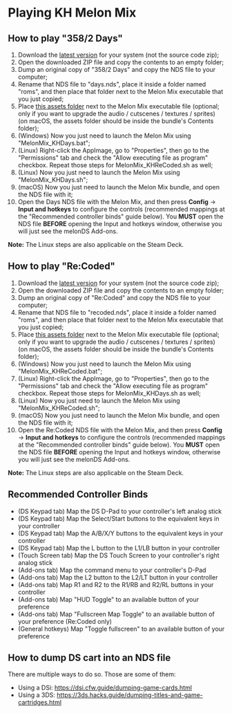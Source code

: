 # Playing KH Melon Mix

## How to play "358/2 Days"

1. Download the [latest version](https://github.com/vitor251093/KHMelonMix/releases/latest) for your system (not the source code zip);
2. Open the downloaded ZIP file and copy the contents to an empty folder;
3. Dump an original copy of "358/2 Days" and copy the NDS file to your computer;
4. Rename that NDS file to "days.nds", place it inside a folder named "roms", and then place that folder next to the Melon Mix executable that you just copied;
5. Place [this assets folder](https://drive.google.com/drive/folders/1vQL7QZ0cQhjJ2TRFt_7u76yG9MGj6bkr?usp=sharing) next to the Melon Mix executable file (optional; only if you want to upgrade the audio / cutscenes / textures / sprites) (on macOS, the assets folder should be inside the bundle's Contents folder);
6. (Windows) Now you just need to launch the Melon Mix using "MelonMix_KHDays.bat";
7. (Linux) Right-click the AppImage, go to "Properties", then go to the "Permissions" tab and check the "Allow executing file as program" checkbox. Repeat those steps for MelonMix_KHReCoded.sh as well;
8. (Linux) Now you just need to launch the Melon Mix using "MelonMix_KHDays.sh";
9. (macOS) Now you just need to launch the Melon Mix bundle, and open the NDS file with it;
10. Open the Days NDS file with the Melon Mix, and then press **Config** -> **Input and hotkeys** to configure the controls (recommended mappings at the "Recommended controller binds" guide below). You **MUST** open the NDS file **BEFORE** opening the Input and hotkeys window, otherwise you will just see the melonDS Add-ons.

**Note:** The Linux steps are also applicable on the Steam Deck.

## How to play "Re:Coded"

1. Download the [latest version](https://github.com/vitor251093/KHMelonMix/releases/latest) for your system (not the source code zip);
2. Open the downloaded ZIP file and copy the contents to an empty folder;
3. Dump an original copy of "Re:Coded" and copy the NDS file to your computer;
4. Rename that NDS file to "recoded.nds", place it inside a folder named "roms", and then place that folder next to the Melon Mix executable that you just copied;
5. Place [this assets folder](https://drive.google.com/drive/folders/1vQL7QZ0cQhjJ2TRFt_7u76yG9MGj6bkr?usp=sharing) next to the Melon Mix executable file (optional; only if you want to upgrade the audio / cutscenes / textures / sprites) (on macOS, the assets folder should be inside the bundle's Contents folder);
6. (Windows) Now you just need to launch the Melon Mix using "MelonMix_KHReCoded.bat";
7. (Linux) Right-click the AppImage, go to "Properties", then go to the "Permissions" tab and check the "Allow executing file as program" checkbox. Repeat those steps for MelonMix_KHDays.sh as well;
8. (Linux) Now you just need to launch the Melon Mix using "MelonMix_KHReCoded.sh";
9. (macOS) Now you just need to launch the Melon Mix bundle, and open the NDS file with it;
10. Open the Re:Coded NDS file with the Melon Mix, and then press **Config** -> **Input and hotkeys** to configure the controls (recommended mappings at the "Recommended controller binds" guide below). You **MUST** open the NDS file **BEFORE** opening the Input and hotkeys window, otherwise you will just see the melonDS Add-ons.

**Note:** The Linux steps are also applicable on the Steam Deck.

## Recommended Controller Binds
* (DS Keypad tab) Map the DS D-Pad to your controller's left analog stick
* (DS Keypad tab) Map the Select/Start buttons to the equivalent keys in your controller
* (DS Keypad tab) Map the A/B/X/Y buttons to the equivalent keys in your controller
* (DS Keypad tab) Map the L button to the L1/LB button in your controller
* (Touch Screen tab) Map the DS Touch Screen to your controller's right analog stick
* (Add-ons tab) Map the command menu to your controller's D-Pad
* (Add-ons tab) Map the L2 button to the L2/LT button in your controller
* (Add-ons tab) Map R1 and R2 to the R1/RB and R2/RL buttons in your controller
* (Add-ons tab) Map "HUD Toggle" to an available button of your preference
* (Add-ons tab) Map "Fullscreen Map Toggle" to an available button of your preference (Re:Coded only)
* (General hotkeys) Map "Toggle fullscreen" to an available button of your preference

## How to dump DS cart into an NDS file
There are multiple ways to do so. Those are some of them:
- Using a DSi: https://dsi.cfw.guide/dumping-game-cards.html
- Using a 3DS: https://3ds.hacks.guide/dumping-titles-and-game-cartridges.html
